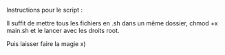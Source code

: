 Instructions pour le script :

Il suffit de mettre tous les fichiers en .sh dans un même dossier, chmod +x main.sh et le lancer avec les droits root.

Puis laisser faire la magie x)